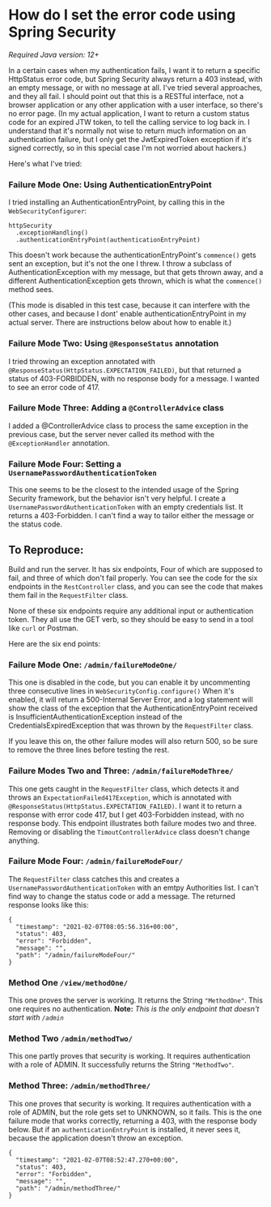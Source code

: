# How do I set the error code using Spring Security

*Required Java version: 12+*

In a certain cases when my authentication fails, I want it to return a specific HttpStatus error code, but Spring Security always return a 403 instead, with an empty message, or with no message at all. I've tried several approaches, and they all fail. I should point out that this is a RESTful interface, not a browser application or any other application with a user interface, so there's no error page. (In my actual application, I want to return a custom status code for an expired JTW token, to tell the calling service to log back in. I understand that it's normally not wise to return much information on an authentication failure, but I only get the JwtExpiredToken exception if it's signed correctly, so in this special case I'm not worried about hackers.)

Here's what I've tried:

### Failure Mode One: Using AuthenticationEntryPoint

I tried installing an AuthenticationEntryPoint, by calling this in the `WebSecurityConfigurer`:

    httpSecurity
      .exceptionHandling()
      .authenticationEntryPoint(authenticationEntryPoint)

This doesn't work because the authenticationEntryPoint's `commence()` gets sent an exception, but it's not the one I threw. I throw a subclass of AuthenticationException with my message, but that gets thrown away, and a different AuthenticationException gets thrown, which is what the `commence()` method sees. 

(This mode is disabled in this test case, because it can interfere with the other cases, and because I dont' enable authenticationEntryPoint in my actual server. There are instructions below about how to enable it.)

### Failure Mode Two: Using `@ResponseStatus` annotation

I tried throwing an exception annotated with `@ResponseStatus(HttpStatus.EXPECTATION_FAILED)`, but that returned a status of
   403-FORBIDDEN, with no response body for a message. I wanted to see an error code of 417.
   
### Failure Mode Three: Adding a `@ControllerAdvice` class

I added a @ControllerAdvice class to process the same exception in the previous case, but the server never called its method 
   with the `@ExceptionHandler` annotation.

### Failure Mode Four: Setting a `UsernamePasswordAuthenticationToken`
This one seems to be the closest to the intended usage of the Spring Security framework, but the behavior isn't very helpful. I create a `UsernamePasswordAuthenticationToken` with an empty credentials list. It returns a 403-Forbidden. I can't find a way to tailor either the message or the status code.

## To Reproduce:

Build and run the server. It has six endpoints, Four of which are supposed to fail, and three of which don't fail properly. You can see the code for the six endpoints in the `RestController` class, and you can see the code that makes them fail in the `RequestFilter` class.

None of these six endpoints require any additional input or authentication token. They all use the GET verb, so they should be easy to send in a tool like `curl` or Postman.

Here are the six end points:

### Failure Mode One: `/admin/failureModeOne/`
This one is disabled in the code, but you can enable it by uncommenting three consecutive lines in `WebSecurityConfig.configure()` When it's enabled, it will return a 500-Internal Server Error, and a log statement will show the class of the exception that the AuthenticationEntryPoint received is InsufficientAuthenticationException instead of the CredentialsExpiredException that was thrown by the `RequestFilter` class.

If you leave this on, the other failure modes will also return 500, so be sure to remove the three lines before testing the rest.


### Failure Modes Two and Three: `/admin/failureModeThree/`

This one gets caught in the `RequestFilter` class, which detects it and throws an `ExpectationFailed417Exception`, which is annotated with `@ResponseStatus(HttpStatus.EXPECTATION_FAILED)`. I want it to return a response with error code 417, but I get 403-Forbidden instead, with no response body. This endpoint illustrates both failure modes two and three. Removing or disabling the `TimoutControllerAdvice` class doesn't change anything.

### Failure Mode Four: `/admin/failureModeFour/`

The `RequestFilter` class catches this and creates a `UsernamePasswordAuthenticationToken` with an emtpy Authorities list. I can't find way
to change the status code or add a message. The returned response looks like this:

    {
      "timestamp": "2021-02-07T08:05:56.316+00:00",
      "status": 403,
      "error": "Forbidden",
      "message": "",
      "path": "/admin/failureModeFour/"
    }

### Method One `/view/methodOne/`

This one proves the server is working. It returns the String `"MethodOne"`. This one requires no authentication. **Note:** *This is the only endpoint that doesn't start with `/admin`*

### Method Two `/admin/methodTwo/`

This one partly proves that security is working. It requires authentication with a role of ADMIN. It successfully returns the String `"MethodTwo"`.

### Method Three: `/admin/methodThree/`

This one proves that security is working. It requires authentication with a role of ADMIN, but the role gets set to UNKNOWN, so it fails. This is the one failure mode that works correctly, returning a 403, with the response body below. But if an `authenticationEntryPoint` is installed, it never sees it, because the application doesn't throw an exception.

    {
      "timestamp": "2021-02-07T08:52:47.270+00:00",
      "status": 403,
      "error": "Forbidden",
      "message": "",
      "path": "/admin/methodThree/"
    }
